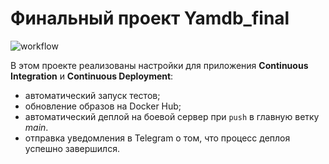 # Финальный проект Yamdb_final

![workflow](https://github.com/MakcAntov/yamdb_final/actions/workflows/yamdb_workflow.yml/badge.svg)

В этом проекте реализованы настройки для приложения **Continuous Integration** и **Continuous Deployment**:
* автоматический запуск тестов;
* обновление образов на Docker Hub;
* автоматический деплой на боевой сервер при `push` в главную ветку *main*.
* отправка уведомления в Telegram о том, что процесс деплоя успешно завершился.

